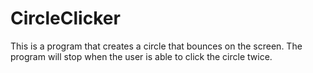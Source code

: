 # CircleClicker
This is a program that creates a circle that bounces on the screen.  The program will stop when the user is able to click the circle twice.
